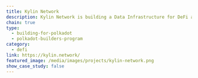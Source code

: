 ```yaml
---
title: Kylin Network
description: Kylin Network is building a Data Infrastructure for DeFi and Web 3.0, featuring both chain and social data.
chain: true
type:
  - building-for-polkadot
  - polkadot-builders-program
category:
  - defi
link: https://kylin.network/
featured_image: /media/images/projects/kylin-network.png
show_case_study: false
---
```

